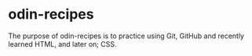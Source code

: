 # odin-recipes
The purpose of odin-recipes is to practice using Git, GitHub and recently 
learned HTML, and later on; CSS.
